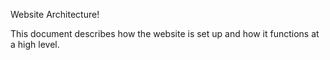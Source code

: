 Website Architecture!

This document describes how the website is set up and how it functions at a high level.